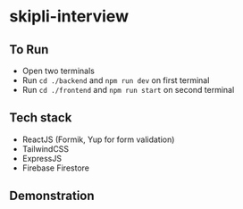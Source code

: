 # skipli-interview

## To Run

- Open two terminals
- Run `cd ./backend` and `npm run dev` on first terminal
- Run `cd ./frontend` and `npm run start` on second terminal

## Tech stack

- ReactJS (Formik, Yup for form validation)
- TailwindCSS
- ExpressJS
- Firebase Firestore

## Demonstration
